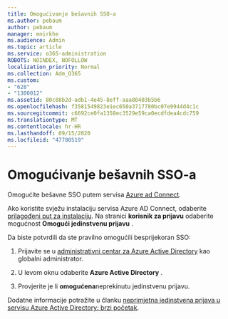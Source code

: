 ```yaml
---
title: Omogućivanje bešavnih SSO-a
ms.author: pebaum
author: pebaum
manager: mnirkhe
ms.audience: Admin
ms.topic: article
ms.service: o365-administration
ROBOTS: NOINDEX, NOFOLLOW
localization_priority: Normal
ms.collection: Adm_O365
ms.custom:
- "628"
- "1300012"
ms.assetid: 80c88b2d-adb1-4e45-8eff-aaa80403b5b6
ms.openlocfilehash: f3581549823e1ec650a3717780bc07e9944d4c1c
ms.sourcegitcommit: c6692ce0fa1358ec3529e59ca0ecdfdea4cdc759
ms.translationtype: MT
ms.contentlocale: hr-HR
ms.lasthandoff: 09/15/2020
ms.locfileid: "47780519"
---
```

# <a name="how-to-enable-seamless-sso"></a>Omogućivanje bešavnih SSO-a

Omogućite bešavne SSO putem servisa [Azure ad Connect](https://docs.microsoft.com/azure/active-directory/connect/active-directory-aadconnect).
  
Ako koristite svježu instalaciju servisa Azure AD Connect, odaberite [prilagođeni put za instalaciju](https://docs.microsoft.com/azure/active-directory/connect/active-directory-aadconnect-get-started-custom). Na stranici **korisnik za prijavu** odaberite mogućnost **Omogući jedinstvenu prijavu** .
  
Da biste potvrdili da ste pravilno omogućili besprijekoran SSO:
  
1. Prijavite se u [administrativni centar za Azure Active Directory](https://aad.portal.azure.com) kao globalni administrator.

2. U levom oknu odaberite **Azure Active Directory** .

3. Provjerite je li **omogućena**neprekinutu jedinstvenu prijavu.

Dodatne informacije potražite u članku [neprimjetna jedinstvena prijava u servisu Azure Active Directory: brzi početak](https://docs.microsoft.com/azure/active-directory/connect/active-directory-aadconnect-sso-quick-start).
  